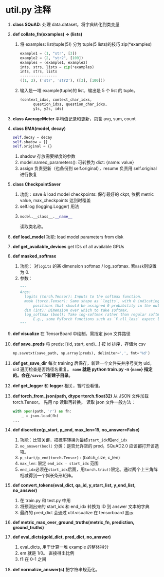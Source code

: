 # util.py 注释

1. **class SQuAD**: 处理 data.dataset，将字典转化到类变量
2. **def collate_fn(examples) -> (lists)**
   1. 将 examples: list(tuple(5)) 分为 tuple(5 lists)的技巧 zip(\*examples)
      ```python
      example1 = (1, "str", [3])
      example2 = (2, "str2", [100])
      examples = (example1, example2)
      ints, strs, lists = zip(*examples)
      ints, strs, lists
      -----------------
      ((1, 2), ('str', 'str2'), ([3], [100]))
      ```
   2. 输入是一堆 example(tuple)的 list，输出是 5 个 list 的 tuple。
      ```python
      (context_idxs, context_char_idxs,
            question_idxs, question_char_idxs,
            y1s, y2s, ids)
      ```
3. **class AverageMeter**
   平均值记录和更新，包含 avg, sum, count

4. **class EMA(model, decay)**

   ```python
   self.decay = decay
   self.shadow = {}
   self.original = {}
   ```

   1. shadow 存放需要梯度的参数
   2. model.named_parameters(): 可转换为 dict: {name: value}
   3. assign 负责更新（也备份到 self.original），resume 负责用 self.original 进行恢复

5. **class CheckpointSaver**

   1. 功能：save & load model checkpoints: 保存最好的 ckpt, 依据 metric value, max_checkpoints 达到时覆盖
   2. self.log (logging.Logger) 用法
   3. ```python
      model.__class__.__name__
      ```
      读取类名称。

6. **def load_model**
   功能: load model parameters from disk

7. **def get_available_devices**
   get IDs of all available GPUs

8. **def masked_softmax**

   1. 功能： 对`logits` 的某 dimension softmax / log_softmax. 若`mask`则设置为 0.
   2. 参数：
      ```python
      """
      Args:
        logits (torch.Tensor): Inputs to the softmax function.
        mask (torch.Tensor): Same shape as `logits`, with 0 indicating
            positions that should be assigned 0 probability in the output.
        dim (int): Dimension over which to take softmax.
        log_softmax (bool): Take log-softmax rather than regular softmax.
            E.g., some PyTorch functions such as `F.nll_loss` expect log-softmax.
      """
      ```

9. **def visualize**
   在 TensorBoard 中绘制。需指定 json 文件路径

10. **def save_preds**
    将 preds: [(id, start, end)...] 按 id 排序，存储为 csv

    ```python
    np.savetxt(save_path, np.array(preds), delimiter=',', fmt='%d')
    ```

11. **def get_save_dir**
    每次 training 后保存，新建一个文件夹并序号变为 uid。uid 遍历检查是否路径名重复。
    **`name` 就是 python train.py -n {`name`} 指定的。会在`/save/`下新建子目录。**

12. **def get_logger**
    和 **logger** 相关，暂时没看懂。

13. **def torch_from_json(path, dtype=torch.float32)**
    从 JSON 文件加载 torch.Tensor。
    先用 np 读取再转换。
    读取 json 文件一般方法：

    ```python
    with open(path, 'r') as fh:
        _ = json.load(fh)
    ...
    ```

14. **def discretize(p_start, p_end, max_len=15, no_answer=False)**

    1. 功能：比较关键，把概率转换为最终`start_idx`和`end_idx`
    2. `no_answer(bool)` 分类：是否允许空的 pred。SQuAD2.0 应该都打开该选项。
    3. `p_start/p_end(torch.Tensor)` : (batch_size, c_len)
    4. `max_len`: 限定 `end_idx - start_idx` 范围
    5. `end_idx`必须在`start_idx`后面，用`torch.triu()`限定。通过两个上三角阵相减得到一个斜长条形矩阵。

15. **def convert_tokens(eval_dict, qa_id, y_start_list, y_end_list, no_answer)**

    1. 在 train.py 和 test.py 中用
    2. 将预测出来的 start_idx 和 end_idx 转换为 ID 到 answer 文本的字典
    3. 最终的 pred_dict 会通过 util.visualize 在 tensorboard 显示

16. **def metric_max_over_ground_truths(metric_fn, prediction, ground_truths)**

17. **def eval_dicts(gold_dict, pred_dict, no_answer)**

    1. eval_dicts, 用于计算一堆 example 的整体得分
    2. em 就是 1/0。 直接得出比例
    3. f1 在 0-1 之间

18. **def normalize_answer(s)**
    把字符串规范化。
